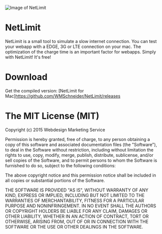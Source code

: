 
![Image of NetLimit](https://raw.githubusercontent.com/WMSchneider/NetLimit/master/screenshots/netlimit.png)

# NetLimit
NetLimit is a small tool to simulate a slow internet connection. You can test your webapp with a EDGE, 3G or LTE connection on your mac. The optimization of the charge time is an important factor for webapps. Simply with NetLimit! It's free!

# Download
Get the compiled version: [NetLimit for Mac]https://github.com/WMSchneider/NetLimit/releases

# The MIT License (MIT)

Copyright (c) 2015 Webdesign Marketing Service

Permission is hereby granted, free of charge, to any person obtaining a copy
of this software and associated documentation files (the "Software"), to deal
in the Software without restriction, including without limitation the rights
to use, copy, modify, merge, publish, distribute, sublicense, and/or sell
copies of the Software, and to permit persons to whom the Software is
furnished to do so, subject to the following conditions:

The above copyright notice and this permission notice shall be included in all
copies or substantial portions of the Software.

THE SOFTWARE IS PROVIDED "AS IS", WITHOUT WARRANTY OF ANY KIND, EXPRESS OR
IMPLIED, INCLUDING BUT NOT LIMITED TO THE WARRANTIES OF MERCHANTABILITY,
FITNESS FOR A PARTICULAR PURPOSE AND NONINFRINGEMENT. IN NO EVENT SHALL THE
AUTHORS OR COPYRIGHT HOLDERS BE LIABLE FOR ANY CLAIM, DAMAGES OR OTHER
LIABILITY, WHETHER IN AN ACTION OF CONTRACT, TORT OR OTHERWISE, ARISING FROM,
OUT OF OR IN CONNECTION WITH THE SOFTWARE OR THE USE OR OTHER DEALINGS IN THE
SOFTWARE.
